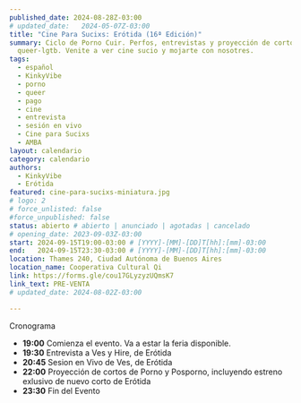 ```yaml
---
published_date: 2024-08-28Z-03:00
# updated_date:   2024-05-07Z-03:00
title: "Cine Para Sucixs: Erótida (16ª Edición)"
summary: Ciclo de Porno Cuir. Perfos, entrevistas y proyección de cortos p0rno
  queer-lgtb. Venite a ver cine sucio y mojarte con nosotres.
tags:
  - español
  - KinkyVibe
  - porno
  - queer
  - pago
  - cine
  - entrevista
  - sesión en vivo
  - Cine para Sucixs
  - AMBA
layout: calendario
category: calendario
authors:
  - KinkyVibe
  - Erótida
featured: cine-para-sucixs-miniatura.jpg
# logo: 2
# force_unlisted: false
#force_unpublished: false
status: abierto # abierto | anunciado | agotadas | cancelado
# opening_date: 2023-09-03Z-03:00
start: 2024-09-15T19:00-03:00 # [YYYY]-[MM]-[DD]T[hh]:[mm]-03:00
end:   2024-09-15T23:30-03:00 # [YYYY]-[MM]-[DD]T[hh]:[mm]-03:00
location: Thames 240, Ciudad Autónoma de Buenos Aires
location_name: Cooperativa Cultural Qi
link: https://forms.gle/cou17GLyzyzUQmsK7
link_text: PRE-VENTA
# updated_date: 2024-08-02Z-03:00

---
```

Cronograma
- **19:00** Comienza el evento. Va a estar la feria disponible.
- **19:30** Entrevista a Ves y Hire, de Erótida
- **20:45** Sesion en Vivo de Ves, de Erótida
- **22:00** Proyección de cortos de Porno y Posporno, incluyendo estreno exlusivo de nuevo corto de Erótida
- **23:30** Fin del Evento
